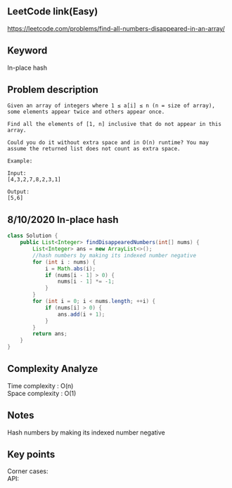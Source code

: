 ## LeetCode link(Easy)
https://leetcode.com/problems/find-all-numbers-disappeared-in-an-array/

## Keyword
In-place hash

## Problem description
```
Given an array of integers where 1 ≤ a[i] ≤ n (n = size of array), some elements appear twice and others appear once.

Find all the elements of [1, n] inclusive that do not appear in this array.

Could you do it without extra space and in O(n) runtime? You may assume the returned list does not count as extra space.

Example:

Input:
[4,3,2,7,8,2,3,1]

Output:
[5,6]
```
## 8/10/2020 In-place hash

```java
class Solution {
    public List<Integer> findDisappearedNumbers(int[] nums) {
        List<Integer> ans = new ArrayList<>();
        //hash numbers by making its indexed number negative
        for (int i : nums) {
            i = Math.abs(i);
            if (nums[i - 1] > 0) {
                nums[i - 1] *= -1;
            }
        }
        for (int i = 0; i < nums.length; ++i) {
            if (nums[i] > 0) {
                ans.add(i + 1);
            }
        }
        return ans;
    }
}
```

## Complexity Analyze
Time complexity : O(n)  
Space complexity : O(1)

## Notes
Hash numbers by making its indexed number negative

## Key points
Corner cases: \
API: 